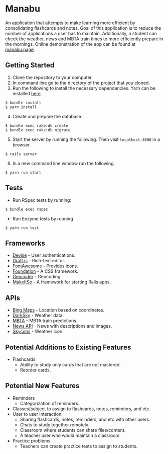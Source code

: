 # Manabu

An application that attempts to make learning more efficient by consolidating flashcards and notes. Goal of this application is to reduce the number of applications a user has to maintain. Additionally, a student can check the weather, news and MBTA train times to more efficiently prepare in the mornings. Online demonstration of the app can be found at [manabu.page](https://www.manabu.page).

## Getting Started
1. Clone the repository to your computer.
2. In command line go to the directory of the project that you cloned.
3. Run the following to install the necessary dependencies. Yarn can be installed [here](https://yarnpkg.com/en/docs/install).
```
$ bundle install
$ yarn install
```

4. Create and prepare the database.
```
$ bundle exec rake:db create
$ bundle exec rake:db migrate
```

5. Start the server by running the following. Then visit `localhost:3000` in a browser.
```
$ rails server
```
6. In a new command line window run the following.
```
$ yarn run start
```

## Tests
- Run RSpec tests by running:
```
$ bundle exec rspec
```
- Run Enzyme tests by running
```
$ yarn run test
```

## Frameworks
- [Devise](https://github.com/plataformatec/devise) - User authentications.
- [Draft.js](https://draftjs.org/) - Rich-text editor.
- [FontAwesome](https://fontawesome.com) - Provides icons.
- [Foundation](https://foundation.zurb.com/) - A CSS framework.
- [Geocoder](https://github.com/alexreisner/geocoder) - Geocoding.
- [MakeItSo](https://github.com/LaunchAcademy/make_it_so) - A framework for starting Rails apps.

## APIs
- [Bing Maps](https://msdn.microsoft.com/en-us/library/dd877180.aspx) - Location based on coordinates.
- [DarkSky](https://darksky.net/dev) - Weather data.
- [MBTA](https://www.mbta.com/developers/v3-api) - MBTA train predictions.
- [News API](https://newsapi.org/) - News with descriptions and images.
- [Skycons](https://darkskyapp.github.io/skycons/) - Weather icon.

## Potential Additions to Existing Features
- Flashcards
  - Ability to study only cards that are not mastered.
  - Reorder cards.

## Potential New Features
- Reminders
  - Categorization of reminders.
- Classes/subject to assign to flashcards, notes, reminders, and etc.
- User to user interaction.
  - Sharing flashcards, notes, reminders, and etc with other users.
  - Chats to study together remotely.
  - Classroom where students can share files/content.
  - A teacher user who would maintain a classroom.
- Practice problems.
  - Teachers can create practice tests to assign to students.
